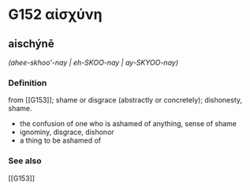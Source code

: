 # G152 αἰσχύνη

## aischýnē

_(ahee-skhoo'-nay | eh-SKOO-nay | ay-SKYOO-nay)_

### Definition

from [[G153]]; shame or disgrace (abstractly or concretely); dishonesty, shame.

- the confusion of one who is ashamed of anything, sense of shame
- ignominy, disgrace, dishonor
- a thing to be ashamed of

### See also

[[G153]]

